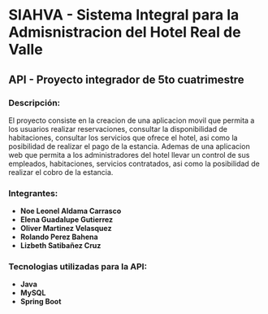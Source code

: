 # SIAHVA - Sistema Integral para la Admisnistracion del Hotel Real de Valle
## API - Proyecto integrador de 5to cuatrimestre

### Descripción:
El proyecto consiste en la creacion de una aplicacion movil que permita a los usuarios realizar reservaciones, consultar la disponibilidad de habitaciones, consultar los servicios que ofrece el hotel, asi como la posibilidad de realizar el pago de la estancia.
Ademas de una aplicacion web que permita a los administradores del hotel llevar un control de sus empleados, habitaciones, servicios contratados, asi como la posibilidad de realizar el cobro de la estancia.

### Integrantes:
- **Noe Leonel Aldama Carrasco**
- **Elena Guadalupe Gutierrez**
- **Oliver Martinez Velasquez**
- **Rolando Perez Bahena**
- **Lizbeth Satibañez Cruz**

### Tecnologias utilizadas para la API:
- **Java**
- **MySQL**
- **Spring Boot**
